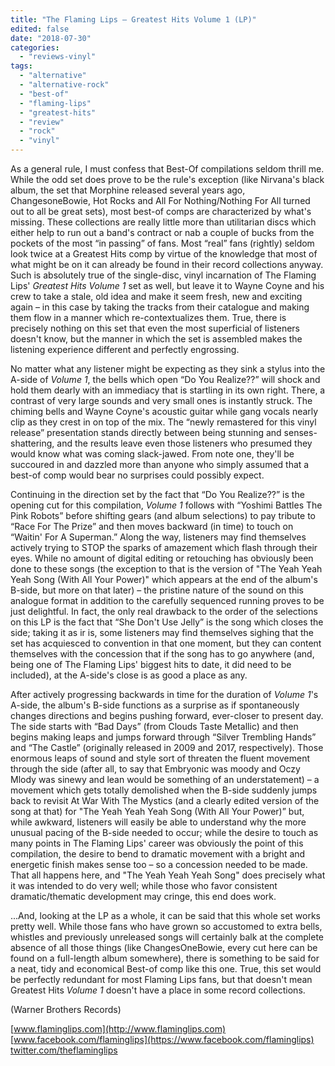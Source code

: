 ```yaml
---
title: "The Flaming Lips – Greatest Hits Volume 1 (LP)"
edited: false
date: "2018-07-30"
categories:
  - "reviews-vinyl"
tags:
  - "alternative"
  - "alternative-rock"
  - "best-of"
  - "flaming-lips"
  - "greatest-hits"
  - "review"
  - "rock"
  - "vinyl"
---
```


As a general rule, I must confess that Best-Of compilations seldom thrill me. While the odd set does prove to be the rule's exception (like Nirvana's black album, the set that Morphine released several years ago, ChangesoneBowie, Hot Rocks and All For Nothing/Nothing For All turned out to all be great sets), most best-of comps are characterized by what's missing. These collections are really little more than utilitarian discs which either help to run out a band's contract or nab a couple of bucks from the pockets of the most “in passing” of fans. Most “real” fans (rightly) seldom look twice at a Greatest Hits comp by virtue of the knowledge that most of what might be on it can already be found in their record collections anyway. Such is absolutely true of the single-disc, vinyl incarnation of The Flaming Lips' _Greatest Hits Volume 1_ set as well, but leave it to Wayne Coyne and his crew to take a stale, old idea and make it seem fresh, new and exciting again – in this case by taking the tracks from their catalogue and making them flow in a manner which re-contextualizes them. True, there is precisely nothing on this set that even the most superficial of listeners doesn't know, but the manner in which the set is assembled makes the listening experience different and perfectly engrossing.

No matter what any listener might be expecting as they sink a stylus into the A-side of _Volume 1_, the bells which open “Do You Realize??” will shock and hold them dearly with an immediacy that is startling in its own right. There, a contrast of very large sounds and very small ones is instantly struck. The chiming bells and Wayne Coyne's acoustic guitar while gang vocals nearly clip as they crest in on top of the mix. The “newly remastered for this vinyl release” presentation stands directly between being stunning and senses-shattering, and the results leave even those listeners who presumed they would know what was coming slack-jawed. From note one, they'll be succoured in and dazzled more than anyone who simply assumed that a best-of comp would bear no surprises could possibly expect.

Continuing in the direction set by the fact that “Do You Realize??” is the opening cut for this compilation, _Volume 1_ follows with “Yoshimi Battles The Pink Robots” before shifting gears (and album selections) to pay tribute to “Race For The Prize” and then moves backward (in time) to touch on “Waitin' For A Superman.” Along the way, listeners may find themselves actively trying to STOP the sparks of amazement which flash through their eyes. While no amount of digital editing or retouching has obviously been done to these songs (the exception to that is the version of "The Yeah Yeah Yeah Song (With All Your Power)" which appears at the end of the album's B-side, but more on that later) – the pristine nature of the sound on this analogue format in addition to the carefully sequenced running proves to be just delightful. In fact, the only real drawback to the order of the selections on this LP is the fact that “She Don't Use Jelly” is the song which closes the side; taking it as ir is, some listeners may find themselves sighing that the set has acquiesced to convention in that one moment, but they can content themselves with the concession that if the song has to go anywhere (and, being one of The Flaming Lips' biggest hits to date, it did need to be included), at the A-side's close is as good a place as any.

After actively progressing backwards in time for the duration of _Volume 1_'s A-side, the album's B-side functions as a surprise as if spontaneously changes directions and begins pushing forward, ever-closer to present day. The side starts with “Bad Days” (from Clouds Taste Metallic) and then begins making leaps and jumps forward through “Silver Trembling Hands” and “The Castle” (originally released in 2009 and 2017, respectively). Those enormous leaps of sound and style sort of threaten the fluent movement through the side (after all, to say that Embryonic was moody and Oczy Mlody was sinewy and lean would be something of an understatement) – a movement which gets totally demolished when the B-side suddenly jumps back to revisit At War With The Mystics (and a clearly edited version of the song at that) for "The Yeah Yeah Yeah Song (With All Your Power)” but, while awkward, listeners will easily be able to understand why the more unusual pacing of the B-side needed to occur; while the desire to touch as many points in The Flaming Lips' career was obviously the point of this compilation, the desire to bend to dramatic movement with a bright and energetic finish makes sense too – so a concession needed to be made. That all happens here, and "The Yeah Yeah Yeah Song" does precisely what it was intended to do very well; while those who favor consistent dramatic/thematic development may cringe, this end does work.

...And, looking at the LP as a whole, it can be said that this whole set works pretty well. While those fans who have grown so accustomed to extra bells, whistles and previously unreleased songs will certainly balk at the complete absence of all those things (like ChangesOneBowie, every cut here can be found on a full-length album somewhere), there is something to be said for a neat, tidy and economical Best-of comp like this one. True, this set would be perfectly redundant for most Flaming Lips fans, but that doesn't mean Greatest Hits _Volume 1_ doesn't have a place in some record collections.

(Warner Brothers Records)

[www.flaminglips.com](http://www.flaminglips.com) [www.facebook.com/flaminglips](https://www.facebook.com/flaminglips) [twitter.com/theflaminglips](https://twitter.com/theflaminglips)
